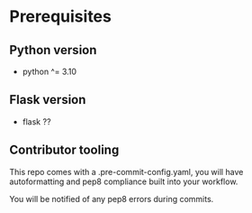 # Prerequisites

## Python version
- python ^= 3.10

## Flask version
- flask ??

## Contributor tooling
This repo comes with a .pre-commit-config.yaml, you will have autoformatting and pep8 compliance built into your workflow.

You will be notified of any pep8 errors during commits.
